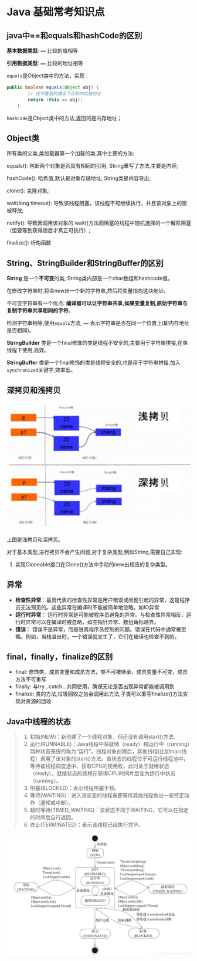 # Java 基础常考知识点

## java中==和equals和hashCode的区别
**基本数据类型**: `==` 比较的值相等

**引用数据类型**: `==` 比较的地址相等

`equals`是Object类中的方法，实现：

```java
public boolean equals(Object obj) {
		// 在不覆盖的情况下比较的就是地址
        return (this == obj);
    }
```

`hashCode`是Object类中的方法,返回的是内存地址；

## Object类
所有类的父类,类加载器第一个加载的类,其中主要的方法:

equals(): 判断两个对象是否具有相同的引用, String重写了方法,主要是内容;

hashCode(): 哈希值,默认是对象存储地址, String类是内容导出;

clone(): 克隆对象;

wait(long timeout): 导致该线程阻塞，该线程不可继续执行，并且该对象上的锁被释放;

notify(): 导致因调用该对象的 wait()方法而阻塞的线程中随机选择的一个解除阻塞（但要等到获得锁后才真正可执行）;

finalize(): 析构函数

## String、StringBuilder和StringBuffer的区别
**String** 是一个**不可变**的类, String类内部是一个char数组和hashcode值。

在修改字符串时,将会new出一个新的字符串,然后将变量指向这块地址。

不可变字符串有一个优点: **编译器可以让字符串共享,如果变量复制,原始字符串与复制字符串共享相同的字符**。

检测字符串相等,使用`equals`方法, `==` 表示字符串是否在同一个位置上(即内存地址是否相同)。

**StringBuilder** 类是一个final修饰的类是线程不安全的,主要用于字符串拼接,在单线程下使用,高效。

**StringBuffer** 类是一个final修饰的类是线程安全的,也是用于字符串拼接,加入`synchronized`关键字,效率低。

## 深拷贝和浅拷贝
![](img/copy.png)

上图是浅拷贝和深拷贝。

对于基本类型,进行拷贝不会产生问题,对于复杂类型,例如String,需要自己实现:
1. 实现Cloneable接口在Clone()方法中手动的new出相应的复杂类型。

## 异常
- **检查性异常**：最具代表的检查性异常是用户错误或问题引起的异常，这是程序员无法预见的。这些异常在编译时不能被简单地忽略。如IO异常
- **运行时异常**： 运行时异常是可能被程序员避免的异常。与检查性异常相反，运行时异常可以在编译时被忽略，如空指针异常、数组角标越界。
- **错误**： 错误不是异常，而是脱离程序员控制的问题。错误在代码中通常被忽略。例如，当栈溢出时，一个错误就发生了，它们在编译也检查不到的。

## final，finally，finalize的区别
- final: 修饰类、成员变量和成员方法，类不可被继承，成员变量不可变，成员方法不可重写
- finally: 与try...catch...共同使用，确保无论是否出现异常都能被调用到
- finalize: 类的方法,垃圾回收之前会调用此方法,子类可以重写finalize()方法实现对资源的回收

## Java中线程的状态
>1. 初始(NEW)：新创建了一个线程对象，但还没有调用start()方法。
>2. 运行(RUNNABLE)：Java线程中将就绪（ready）和运行中（running）两种状态笼统的称为“运行”。线程对象创建后，其他线程(比如main线程）调用了该对象的start()方法。该状态的线程位于可运行线程池中，等待被线程调度选中，获取CPU的使用权，此时处于就绪状态（ready）。就绪状态的线程在获得CPU时间片后变为运行中状态（running）。
>3. 阻塞(BLOCKED)：表示线程阻塞于锁。
>4. 等待(WAITING)：进入该状态的线程需要等待其他线程做出一些特定动作（通知或中断）。
>5. 超时等待(TIMED_WAITING)：该状态不同于WAITING，它可以在指定的时间后自行返回。
>6. 终止(TERMINATED)：表示该线程已经执行完毕。

![](img/javaThreadStatus.png)






















